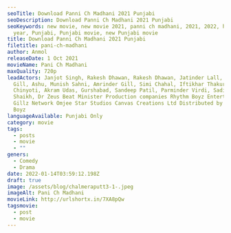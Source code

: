 ```yaml
---
seoTitle: Download Panni Ch Madhani 2021 Punjabi
seoDescription: Download Panni Ch Madhani 2021 Punjabi
seoKeywords: new movie, new movie 2021, panni ch madhani, 2021, 2022, happy new
  year, Punjabi, Punjabi movie, new Punjabi movie
title: Download Panni Ch Madhani 2021 Punjabi
filetitle: pani-ch-madhani
author: Anmol
releaseDate: 1 Oct 2021
movieName: Pani Ch Madhani
maxQuality: 720p
leadActors: Janjot Singh, Rakesh Dhawan, Rakesh Dhawan, Jatinder Lall,  Karaj
  Gill, Ashu, Munish Sahni, Amrinder Gill, Simi Chahal, Iftikhar Thakur, Nasir
  Chinyoti, Akram Udas, Gurshabad, Sandeep Patil, Parminder Virdi, Sadik Ali
  Shaikh, Dr Zeus Beat Minister Production companies Rhythm Boyz Entertainment
  Gillz Network Omjee Star Studios Canvas Creations Ltd Distributed by Rhythm
  Boyz
languageAvailable: Punjabi Only
category: movie
tags:
  - posts
  - movie
  - ""
geners:
  - Comedy
  - Drama
date: 2022-01-14T03:59:12.198Z
draft: true
image: /assets/blog/chalmeraputt3-1-.jpeg
imageAlt: Pani Ch Madhani
movieLink: http://urlshortx.in/7XA8pQw
tagsmovie:
  - post
  - movie
---
```

